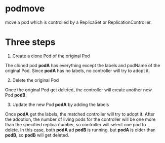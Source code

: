 # podmove
move a pod which is controlled by a ReplicaSet or ReplicationController.

# Three steps
 1. Create a clone Pod of the original Pod
 
   The cloned pod **podA** has everything except the labels and podName of the original Pod.
   Since **podA** has no labels, no controller will try to adopt it.
   
 2. Delete the original Pod
 
   Once the original Pod get deleted, the controller will create another new Pod **podB**.
   
 3. Update the new Pod **podA** by adding the labels
 
   Once **podA** get the labels, the matched controller will try to adopt it. After the adoption, the number of living pods
   for the controller will be one more than the specified replica number, so controller will select one pod to delete.
   In this case, both **podA** ad **podB** is running, but **podA** is older than **podB**, so **podB** will get deleted. 
 
 
